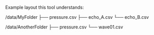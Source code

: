 Example layout this tool understands:

/data/MyFolder
  ├── pressure.csv
  ├── echo_A.csv
  └── echo_B.csv

/data/AnotherFolder
  ├── pressure.csv
  └── wave01.csv
